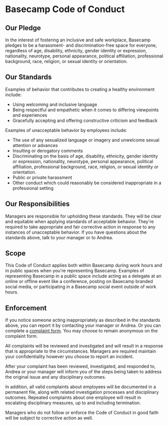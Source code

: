 # Basecamp Code of Conduct

## Our Pledge

In the interest of fostering an inclusive and safe workplace, Basecamp pledges to be a harassment- and discrimination-free space for everyone, regardless of age, disability, ethnicity, gender identity or expression, nationality, neurotype, personal appearance, political affiliation, professional background, race, religion, or sexual identity or orientation.

## Our Standards

Examples of behavior that contributes to creating a healthy environment include:

- Using welcoming and inclusive language
- Being respectful and empathetic when it comes to differing viewpoints and experiences
- Gracefully accepting and offering constructive criticism and feedback

Examples of unacceptable behavior by employees include:

- The use of any sexualized language or imagery and unwelcome sexual attention or advances
- Insulting or derogatory comments
- Discriminating on the basis of age, disability, ethnicity, gender identity or expression, nationality, neurotype, personal appearance, political affiliation, professional background, race, religion, or sexual identity or orientation.
- Public or private harassment
- Other conduct which could reasonably be considered inappropriate in a professional setting

## Our Responsibilities
Managers are responsible for upholding these standards. They will be clear and equitable when applying standards of acceptable behavior. They're required to take appropriate and fair corrective action in response to any instances of unacceptable behavior. If you have questions about the standards above, talk to your manager or to Andrea. 

## Scope
This Code of Conduct applies both within Basecamp during work hours and in public spaces when you're representing Basecamp. Examples of representing Basecamp in a public space include acting as a delegate at an online or offline event like a conference, posting on Basecamp branded social media, or participating in a Basecamp social event outside of work hours. 

## Enforcement
If you notice someone acting inappropriately as described in the standards above, you can report it by contacting your manager or Andrea. Or you can complete a [complaint form](https://3.basecamp.com/2914079/buckets/34/documents/2006612007). You may choose to remain anonymous on the complaint form. 

All complaints will be reviewed and investigated and will result in a response that is appropriate to the circumstances. Managers are required maintain your confidentiality however you choose to report an incident.

After your complaint has been reviewed, investigated, and responded to, Andrea or your manager will inform you of the steps being taken to address the original issue and any disciplinary outcomes.

In addition, all valid complaints about employees will be documented in a permanent file, along with related investigation processes and disciplinary outcomes. Repeated complaints about one employee will result in escalating disciplinary measures, up to and including termination.

Managers who do not follow or enforce the Code of Conduct in good faith will be subject to corrective action as well.
